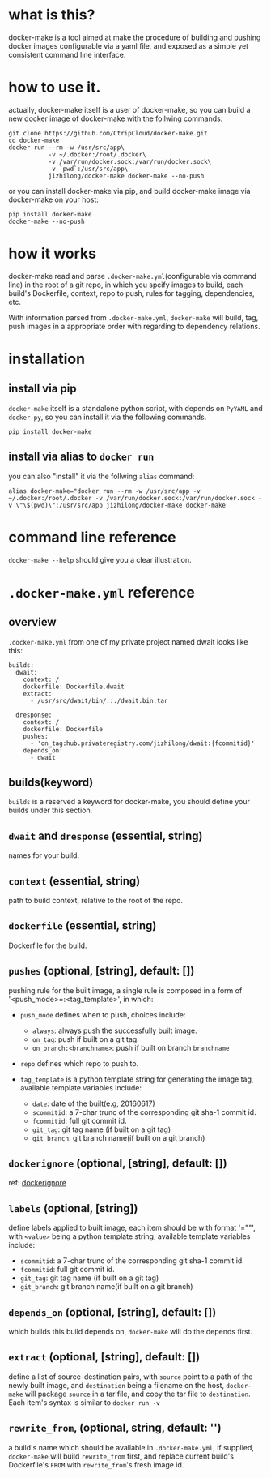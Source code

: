 # what is this?
docker-make is a tool aimed at make the procedure of building and pushing docker images configurable via a yaml file,
and exposed as a simple yet consistent command line interface.

# how to use it.
actually, docker-make itself is a user of docker-make, so you can build a new docker image
of docker-make with the follwing commands:

```
git clone https://github.com/CtripCloud/docker-make.git
cd docker-make
docker run --rm -w /usr/src/app\
           -v ~/.docker:/root/.docker\
           -v /var/run/docker.sock:/var/run/docker.sock\
           -v `pwd`:/usr/src/app\
           jizhilong/docker-make docker-make --no-push
```

or you can install docker-make via pip, and build docker-make image via docker-make on your host:

```
pip install docker-make
docker-make --no-push
``` 

# how it works
docker-make read and parse `.docker-make.yml`(configurable via command line) in the root of a git repo,
in which you spcify images to build, each build's Dockerfile, context, repo to push, rules for tagging, dependencies, etc.

With information parsed from `.docker-make.yml`, `docker-make` will build, tag, push images in a appropriate order with
regarding to dependency relations.

# installation
## install via pip
`docker-make` itself is a standalone python script, with depends on `PyYAML` and `docker-py`, so you can
install it via the following commands.

```
pip install docker-make
```

## install via alias to `docker run`
you can also "install" it via the follwing `alias` command:

```
alias docker-make="docker run --rm -w /usr/src/app -v ~/.docker:/root/.docker -v /var/run/docker.sock:/var/run/docker.sock -v \"\$(pwd)\":/usr/src/app jizhilong/docker-make docker-make
```
# command line reference
`docker-make --help` should give you a clear illustration.

# `.docker-make.yml` reference
## overview
`.docker-make.yml` from one of my private project named dwait looks like this:

```
builds:
  dwait:
    context: /
    dockerfile: Dockerfile.dwait
    extract:
      - /usr/src/dwait/bin/.:./dwait.bin.tar

  dresponse:
    context: /
    dockerfile: Dockerfile
    pushes:
      - 'on_tag:hub.privateregistry.com/jizhilong/dwait:{fcommitid}'
    depends_on:
      - dwait
```

## builds(keyword)
`builds` is a reserved a keyword for docker-make, you should define your builds under this section.

## `dwait` and `dresponse` (essential, string)
names for your build.

## `context` (essential, string)
path to build context, relative to the root of the repo.


## `dockerfile` (essential, string)
Dockerfile for the build.

## `pushes` (optional, [string], default: [])
pushing rule for the built image, a single rule is composed in a form of  '<push_mode>=<repo>:<tag_template>',
in which:
* `push_mode` defines when to push, choices include:
  * `always`: always push the successfully built image.
  * `on_tag`: push if built on a git tag.
  * `on_branch:<branchname>`: push if built on branch `branchname`

* `repo` defines which repo to push to.

* `tag_template` is a python template string for generating the image tag, available template variables include:
  * `date`: date of the built(e.g, 20160617)
  * `scommitid`: a 7-char trunc of the corresponding git sha-1 commit id.
  * `fcommitid`: full git commit id.
  * `git_tag`: git tag name (if built on a git tag)
  * `git_branch`: git branch name(if built on a git branch)

## `dockerignore` (optional, [string], default: [])
ref: [dockerignore](https://docs.docker.com/engine/reference/builder/#dockerignore-file)

## `labels` (optional, [string])
define labels applied to built image, each item should be with format '<key>="<value>"', with `<value>`
being a python template string, available template variables include:
* `scommitid`: a 7-char trunc of the corresponding git sha-1 commit id.
* `fcommitid`: full git commit id.
* `git_tag`: git tag name (if built on a git tag)
* `git_branch`: git branch name(if built on a git branch)

## `depends_on` (optional, [string], default: [])
which builds this build depends on, `docker-make` will do the depends first.

## `extract` (optional, [string], default: [])
define a list of source-destination pairs, with `source` point to a path of the newly built image, and `destination` being a filename on the host, `docker-make` will package `source` in a tar file, and copy the tar file to `destination`. Each item's syntax is similar to `docker run -v`

## `rewrite_from`, (optional, string, default: '')
a build's name which should be available in `.docker-make.yml`, if supplied, `docker-make` will build `rewrite_from` first, and replace current build's Dockerfile's `FROM` with `rewrite_from`'s fresh image id.

